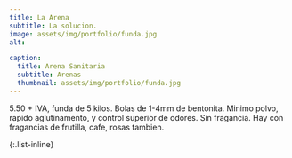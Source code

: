 ```yaml
---
title: La Arena
subtitle: La solucion.
image: assets/img/portfolio/funda.jpg
alt:

caption:
  title: Arena Sanitaria
  subtitle: Arenas
  thumbnail: assets/img/portfolio/funda.jpg
---
```

5.50 + IVA, funda de 5 kilos.
Bolas de 1-4mm de bentonita. 
Minimo polvo, rapido aglutinamento, y control superior de odores.
Sin fragancia.
Hay con fragancias de frutilla, cafe, rosas tambien.

{:.list-inline}

